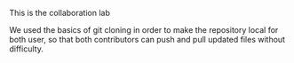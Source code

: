This is the collaboration lab

We used the basics of git cloning in order to make the repository local for both user, so that both contributors can push and pull updated files without difficulty. 
